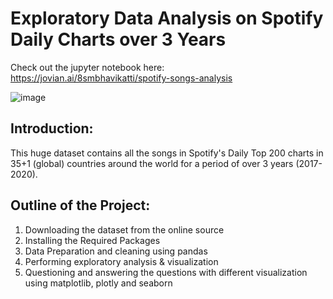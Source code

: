 # Exploratory Data Analysis on Spotify Daily Charts over 3 Years

Check out the jupyter notebook here: https://jovian.ai/8smbhavikatti/spotify-songs-analysis

![image](https://i.imgur.com/TYqXD8z.png)

## Introduction:
This huge dataset contains all the songs in Spotify's Daily Top 200 charts in 35+1 (global) countries around the world for a period of over 3 years (2017-2020).

## Outline of the Project:
1. Downloading the dataset from the online source
2. Installing the Required Packages
3. Data Preparation and cleaning using pandas
4. Performing exploratory analysis & visualization
5. Questioning and answering the questions with different visualization using matplotlib, plotly and seaborn
